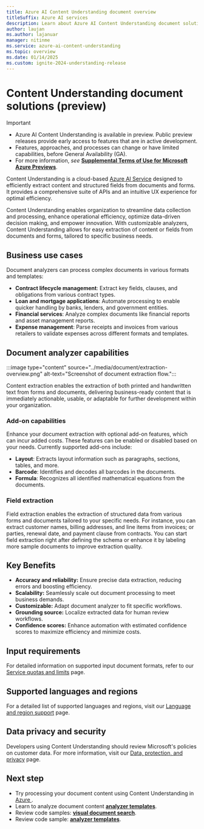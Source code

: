 ```yaml
---
title: Azure AI Content Understanding document overview
titleSuffix: Azure AI services
description: Learn about Azure AI Content Understanding document solutions.
author: laujan
ms.author: lajanuar
manager: nitinme
ms.service: azure-ai-content-understanding
ms.topic: overview
ms.date: 01/14/2025
ms.custom: ignite-2024-understanding-release
---
```


# Content Understanding document solutions (preview)

> [!IMPORTANT]
>
> * Azure AI Content Understanding is available in preview. Public preview releases provide early access to features that are in active development.
> * Features, approaches, and processes can change or have limited capabilities, before General Availability (GA).
> * For more information, *see* [**Supplemental Terms of Use for Microsoft Azure Previews**](https://azure.microsoft.com/support/legal/preview-supplemental-terms).

Content Understanding is a cloud-based [Azure AI Service](../../what-are-ai-services.md) designed to efficiently extract content and structured fields from documents and forms. It provides a comprehensive suite of APIs and an intuitive UX experience for optimal efficiency.

Content Understanding enables organization to streamline data collection and processing, enhance operational efficiency, optimize data-driven decision making, and empower innovation. With customizable analyzers, Content Understanding allows for easy extraction of content or fields from documents and forms, tailored to specific business needs.

## Business use cases

Document analyzers can process complex documents in various formats and templates:

* **Contract lifecycle management**: Extract key fields, clauses, and obligations from various contract types.
* **Loan and mortgage applications**: Automate processing to enable quicker handling by banks, lenders, and government entities.
* **Financial services**: Analyze complex documents like financial reports and asset management reports.
* **Expense management**: Parse receipts and invoices from various retailers to validate expenses across different formats and templates.


## Document analyzer capabilities

:::image type="content" source="../media/document/extraction-overview.png" alt-text="Screenshot of document extraction flow.":::

Content extraction enables the extraction of both printed and handwritten text from forms and documents, delivering business-ready content that is immediately actionable, usable, or adaptable for further development within your organization.

### Add-on capabilities

Enhance your document extraction with optional add-on features, which can incur added costs. These features can be enabled or disabled based on your needs. Currently supported add-ons include:

* **Layout**: Extracts layout information such as paragraphs, sections, tables, and more.
* **Barcode**: Identifies and decodes all barcodes in the documents.
* **Formula**: Recognizes all identified mathematical equations from the documents.


### Field extraction

Field extraction enables the extraction of structured data from various forms and documents tailored to your specific needs. For instance, you can extract customer names, billing addresses, and line items from invoices; or parties, renewal date, and payment clause from contracts. You can start field extraction right after defining the schema or enhance it by labeling more sample documents to improve extraction quality.

## Key Benefits

* **Accuracy and reliability:** Ensure precise data extraction, reducing errors and boosting efficiency.
* **Scalability:** Seamlessly scale out document processing to meet business demands.
* **Customizable:** Adapt document analyzer to fit specific workflows.
* **Grounding source:** Localize extracted data for human review workflows.
* **Confidence scores:** Enhance automation with estimated confidence scores to maximize efficiency and minimize costs.

## Input requirements
For detailed information on supported input document formats, refer to our [Service quotas and limits](../service-limits.md) page.

## Supported languages and regions
For a detailed list of supported languages and regions, visit our [Language and region support](../language-region-support.md) page.

## Data privacy and security
Developers using Content Understanding should review Microsoft's policies on customer data. For more information, visit our [Data, protection, and privacy](https://www.microsoft.com/trust-center/privacy) page.

## Next step
* Try processing your document content using Content Understanding in [Azure ](https://ai.azure.com/).
* Learn to analyze document content [**analyzer templates**](../quickstart/use-ai-foundry.md).
* Review code samples: [**visual document search**](https://github.com/Azure-Samples/azure-ai-search-with-content-understanding-python/blob/main/notebooks/search_with_visual_document.ipynb).
* Review code sample: [**analyzer templates**](https://github.com/Azure-Samples/azure-ai-content-understanding-python/tree/main/analyzer_templates).
